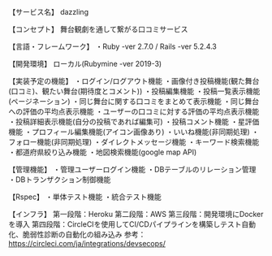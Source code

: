 【サービス名】
dazzling

【コンセプト】
舞台観劇を通して繋がる口コミサービス

【言語・フレームワーク】
・Ruby -ver 2.7.0 / Rails -ver 5.2.4.3

【開発環境】
ローカル(Rubymine -ver 2019-3)

【実装予定の機能】
・ログイン/ログアウト機能
・画像付き投稿機能(観た舞台(口コミ)、観たい舞台(期待度とコメント))
・投稿編集機能
・投稿一覧表示機能(ページネーション)
・同じ舞台に関する口コミをまとめて表示機能
・同じ舞台への評価の平均点表示機能
・ユーザーの口コミに対する評価の平均点表示機能
・投稿詳細表示機能(自分の投稿であれば編集可)
・投稿コメント機能
・星評価機能
・プロフィール編集機能(アイコン画像あり)
・いいね機能(非同期処理)
・フォロー機能(非同期処理)
・ダイレクトメッセージ機能
・キーワード検索機能
・都道府県絞り込み機能
・地図検索機能(google map API)

【管理機能】
・管理ユーザーログイン機能
・DBテーブルのリレーション管理
・DBトランザクション制御機能

【Rspec】
・単体テスト機能
・統合テスト機能

【インフラ】
第一段階：Heroku
第二段階：AWS
第三段階：開発環境にDockerを導入
第四段階：CircleCIを使用してCI/CDパイプラインを構築しテスト自動化、脆弱性診断の自動化の組み込み
参考：https://circleci.com/ja/integrations/devsecops/